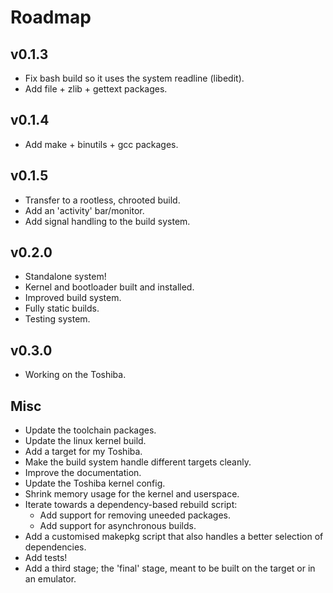 # Roadmap #

## v0.1.3 ##

- Fix bash build so it uses the system readline (libedit).
- Add file + zlib + gettext packages.

## v0.1.4 ##

- Add make + binutils + gcc packages.

## v0.1.5 ##

- Transfer to a rootless, chrooted build.
- Add an 'activity' bar/monitor.
- Add signal handling to the build system.

## v0.2.0 ##

- Standalone system!
- Kernel and bootloader built and installed.
- Improved build system.
- Fully static builds.
- Testing system.

## v0.3.0 ##

- Working on the Toshiba.

## Misc ##

- Update the toolchain packages.
- Update the linux kernel build.
- Add a target for my Toshiba.
- Make the build system handle different targets cleanly.
- Improve the documentation.
- Update the Toshiba kernel config.
- Shrink memory usage for the kernel and userspace.
- Iterate towards a dependency-based rebuild script:
  - Add support for removing uneeded packages.
  - Add support for asynchronous builds.
- Add a customised makepkg script that also handles a better selection of
  dependencies.
- Add tests!
- Add a third stage; the 'final' stage, meant to be built on the target or in
  an emulator.

